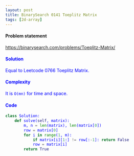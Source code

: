 ```yaml
---
layout: post
title: BinarySearch 0141 Toeplitz Matrix
tags: [2d-array]
---
```


#### Problem statement

<a href="https://binarysearch.com/problems/Toeplitz-Matrix/"> <font color = blue>https://binarysearch.com/problems/Toeplitz-Matrix/

#### Solution
Equal to Leetcode 0766 Toeplitz Matrix.

#### Complexity
It is `O(mn)` for time and space.

#### Code
```python
class Solution:
    def solve(self, matrix):
        m, n = len(matrix), len(matrix[0])
        row = matrix[0]
        for i in range(1, m):
            if matrix[i][1:] != row[:-1]: return False
            row = matrix[i]
        return True
```
